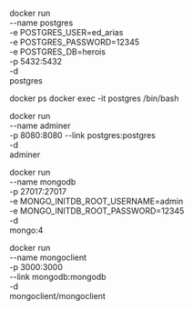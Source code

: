 docker run \
    --name postgres \
    -e POSTGRES_USER=ed_arias \
    -e POSTGRES_PASSWORD=12345 \
    -e POSTGRES_DB=herois \
    -p 5432:5432 \
    -d \
    postgres

docker ps
docker exec -it postgres /bin/bash

docker run \
    --name adminer \
    -p 8080:8080
    --link postgres:postgres \
    -d \
    adminer

docker run \
    --name mongodb \
    -p 27017:27017 \
    -e MONGO_INITDB_ROOT_USERNAME=admin \
    -e MONGO_INITDB_ROOT_PASSWORD=12345 \
    -d \
    mongo:4

docker run \
     --name mongoclient \
     -p 3000:3000 \
     --link mongodb:mongodb \
     -d \
     mongoclient/mongoclient